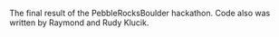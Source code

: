 The final result of the PebbleRocksBoulder hackathon. Code also was written by Raymond and Rudy Klucik.

